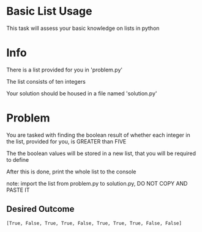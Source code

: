 # Basic List Usage
This task will assess your basic knowledge on lists in python

# Info

There is a list provided for you in 'problem.py'

The list consists of ten integers

Your solution should be housed in a file named 'solution.py'

# Problem

You are tasked with finding the boolean result of whether each integer in the list, provided for you, is GREATER than FIVE

The the boolean values will be stored in a new list, that you will be required to define

After this is done, print the whole list to the console

note: import the list from problem.py to solution.py, DO NOT COPY AND PASTE IT 

## Desired Outcome

    [True, False, True, True, False, True, True, True, False, False]
